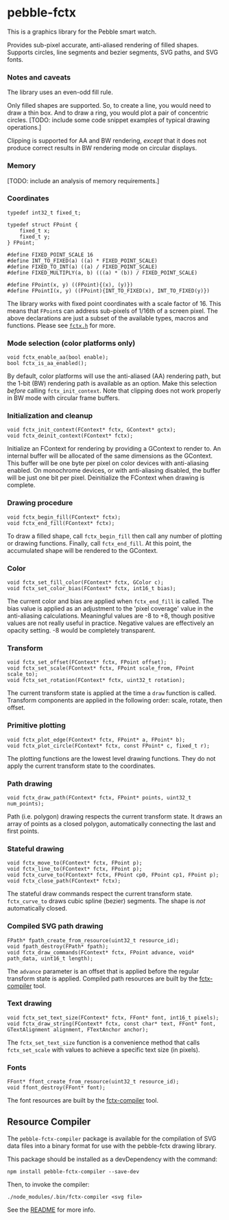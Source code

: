 # pebble-fctx

This is a graphics library for the Pebble smart watch.

Provides sub-pixel accurate, anti-aliased rendering of filled shapes.  Supports circles, line segments and bezier segments, SVG paths, and SVG fonts.

### Notes and caveats

The library uses an even-odd fill rule.

Only filled shapes are supported.  So, to create a line, you would need to draw a thin box.  And to draw a ring, you would plot a pair of concentric circles.
[TODO: include some code snippet examples of typical drawing operations.]

Clipping is supported for AA and BW rendering, *except* that it does not produce correct results in BW rendering mode on circular displays.

### Memory

[TODO: include an analysis of memory requirements.]

### Coordinates

    typedef int32_t fixed_t;

    typedef struct FPoint {
        fixed_t x;
        fixed_t y;
    } FPoint;

    #define FIXED_POINT_SCALE 16
    #define INT_TO_FIXED(a) ((a) * FIXED_POINT_SCALE)
    #define FIXED_TO_INT(a) ((a) / FIXED_POINT_SCALE)
    #define FIXED_MULTIPLY(a, b) (((a) * (b)) / FIXED_POINT_SCALE)

    #define FPoint(x, y) ((FPoint){(x), (y)})
    #define FPointI(x, y) ((FPoint){INT_TO_FIXED(x), INT_TO_FIXED(y)})

The library works with fixed point coordinates with a scale factor of 16.  This means that `FPoint`s can address sub-pixels of 1/16th of a screen pixel.  The above declarations are just a subset of the available types, macros and functions.  Please see [`fctx.h`](include/fctx.h) for more.

### Mode selection (color platforms only)
    void fctx_enable_aa(bool enable);
    bool fctx_is_aa_enabled();

By default, color platforms will use the anti-aliased (AA) rendering path, but the 1-bit (BW) rendering path is available as an option.  Make this selection *before* calling `fctx_init_context`.  Note that clipping does not work properly in BW mode with circular frame buffers.

### Initialization and cleanup
    void fctx_init_context(FContext* fctx, GContext* gctx);
    void fctx_deinit_context(FContext* fctx);

Initialize an FContext for rendering by providing a GContext to render to.  An internal buffer will be allocated of the same dimensions as the GContext.  This buffer will be one byte per pixel on color devices with anti-aliasing enabled.  On monochrome devices, or with anti-aliasing disabled, the buffer will be just one bit per pixel.
Deinitialize the FContext when drawing is complete.

### Drawing procedure
    void fctx_begin_fill(FContext* fctx);
    void fctx_end_fill(FContext* fctx);

To draw a filled shape, call `fctx_begin_fill` then call any number of plotting or drawing functions.  Finally, call `fctx_end_fill`.  At this point, the accumulated shape will be rendered to the GContext.

### Color
    void fctx_set_fill_color(FContext* fctx, GColor c);
    void fctx_set_color_bias(FContext* fctx, int16_t bias);

The current color and bias are applied when `fctx_end_fill` is called.  The bias value is applied as an adjustment to the 'pixel coverage' value in the anti-aliasing calculations.  Meaningful values are -8 to +8, though positive values are not really useful in practice.  Negative values are effectively an opacity setting.  -8 would be completely transparent.

### Transform
    void fctx_set_offset(FContext* fctx, FPoint offset);
    void fctx_set_scale(FContext* fctx, FPoint scale_from, FPoint scale_to);
    void fctx_set_rotation(FContext* fctx, uint32_t rotation);

The current transform state is applied at the time a `draw` function is called.  Transform components are applied in the following order:  scale, rotate, then offset.

### Primitive plotting
    void fctx_plot_edge(FContext* fctx, FPoint* a, FPoint* b);
    void fctx_plot_circle(FContext* fctx, const FPoint* c, fixed_t r);

The plotting functions are the lowest level drawing functions.  They do not apply the current transform state to the coordinates.

### Path drawing
    void fctx_draw_path(FContext* fctx, FPoint* points, uint32_t num_points);

Path (i.e. polygon) drawing respects the current transform state.  It draws an array of points as a closed polygon, automatically connecting the last and first points.

### Stateful drawing
    void fctx_move_to(FContext* fctx, FPoint p);
    void fctx_line_to(FContext* fctx, FPoint p);
    void fctx_curve_to(FContext* fctx, FPoint cp0, FPoint cp1, FPoint p);
    void fctx_close_path(FContext* fctx);

The stateful draw commands respect the current transform state.  `fctx_curve_to` draws cubic spline (bezier) segments.  The shape is *not* automatically closed.

### Compiled SVG path drawing
    FPath* fpath_create_from_resource(uint32_t resource_id);
    void fpath_destroy(FPath* fpath);
    void fctx_draw_commands(FContext* fctx, FPoint advance, void* path_data, uint16_t length);

The `advance` parameter is an offset that is applied before the regular transform state is applied.
Compiled path resources are built by the [fctx-compiler](#resource-compiler) tool.

### Text drawing
    void fctx_set_text_size(FContext* fctx, FFont* font, int16_t pixels);
    void fctx_draw_string(FContext* fctx, const char* text, FFont* font, GTextAlignment alignment, FTextAnchor anchor);

The `fctx_set_text_size` function is a convenience method that calls `fctx_set_scale` with values to achieve a specific text size (in pixels).

### Fonts
    FFont* ffont_create_from_resource(uint32_t resource_id);
    void ffont_destroy(FFont* font);

The font resources are built by the [fctx-compiler](#resource-compiler) tool.

## Resource Compiler

The `pebble-fctx-compiler` package is available for the compilation of SVG data files into a binary format for use with the pebble-fctx drawing library.

This package should be installed as a devDependency with the command:

    npm install pebble-fctx-compiler --save-dev

Then, to invoke the compiler:

    ./node_modules/.bin/fctx-compiler <svg file>

See the [README](https://github.com/jrmobley/pebble-fctx-compiler) for more info.
